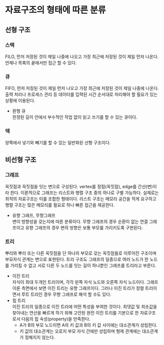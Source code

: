 # 자료구조의 형태에 따른 분류
## 선형 구조
### 스택
FILO, 먼저 저장된 것이 제일 나중에 나오고 가장 최근에 저장된 것이 제일 먼저 나온다. 언제나 목록의 끝에서만 접근 할 수 있다.
### 큐
FIFO, 먼저 저장된 것이 제일 먼저 나오고 가장 최근에 저장된 것이 제일 나중에 나온다. 출력 처리나 프로세스 관리 등 데이터를 입력된 시간 순서대로 처리해야 할 필요가 있는 상황에 이용된다.
* 환형 큐   
한정된 길이 안에서 부수적인 작업 없이 읽고 쓰기를 할 수 있는 큐이다.
### 덱
양쪽에서 넣기와 빼기를 할 수 있는 일반화된 선형 구조이다.
## 비선형 구조
### 그래프
꼭짓점과 꼭짓점을 잇는 변으로 구성된다. vertex를 정점(꼭짓점), edge를 간선(변)이라 한다. 이론적으로 그래프는 리스트와 행렬 구조 중의 하나로 구별 가능하다. 실제로는 최적의 자료구조는 이를 조합한 형태이다. 리스트 구조는 메모리 공간을 적게 요구하고 행렬 구조는 많은 메모리를 필요로 하나 빠른 접근을 제공한다.
* 유향 그래프, 무향그래프   
변이 방향성을 갖는지에 따른 분류이다. 무향 그래프의 경우 순환이 없는 연결 그래프이고 유향 그래프의 경우 변의 방향은 보통 부모를 가리키도록 구현된다.
### 트리
뿌리와 뿌리 또는 다른 꼭짓점을 단 하나의 부모로 갖는 꼭짓점들로 이루어진 구조이며 부모자식 관계는 변으로 표현된다. 트리 구조도 그래프의 일종으로 여러 노드가 한 노드를 가리킬 수 없고 서로 다른 두 노드를 잇는 길이 하나뿐인 그래프를 트리라고 부른다.
* 이진 트리   
자식이 최대 두개인 트리이며, 각각 왼쪽 자식 노드와 오른쪽 자식 노드이다. 그래프 이론 측면에서 보면 이진 트리는 유향 그래프이다. 그러나 이진 트리가 정렬 트리이면서 루트 트리인 경우 무향 그래프로 해석 할 수도 있다.
* 힙 트리   
이진 트리의 일종으로 이진 트리에 어떤 특성을 부여한 것이다. 최댓값 및 최솟값을 찾아내는 연산을 빠르게 하기 위해 고안된 완전 이진 트리를 기본으로 한 자료구조로서 다음의 힙 속성(property)을 만족한다.
  * A가 B의 부모 노드이면 A의 키 값과 B의 키 값 사이에는 대소관계가 성립한다. 
  * 키 값의 대소관계는 오로지 부모 자식 간에만 성립하며 형제 관계에는 대소관계가 정해지지 않는다.
